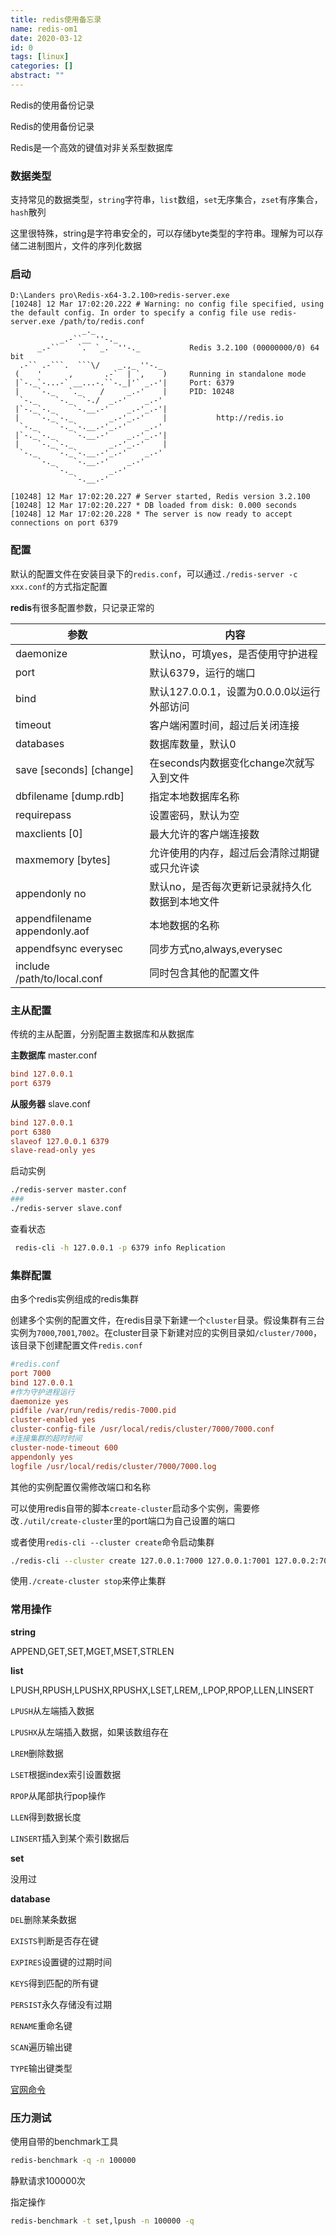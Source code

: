 ```yaml
---
title: redis使用备忘录
name: redis-om1
date: 2020-03-12
id: 0
tags: [linux]
categories: []
abstract: ""
---
```



Redis的使用备份记录


<!--more-->


Redis的使用备份记录

<!--more-->

Redis是一个高效的键值对非关系型数据库

### 数据类型

支持常见的数据类型，`string`字符串，`list`数组，`set`无序集合，`zset`有序集合，`hash`散列

这里很特殊，string是字符串安全的，可以存储byte类型的字符串。理解为可以存储二进制图片，文件的序列化数据

### 启动

```shell
D:\Landers pro\Redis-x64-3.2.100>redis-server.exe
[10248] 12 Mar 17:02:20.222 # Warning: no config file specified, using the default config. In order to specify a config file use redis-server.exe /path/to/redis.conf
                _._
           _.-``__ ''-._
      _.-``    `.  `_.  ''-._           Redis 3.2.100 (00000000/0) 64 bit
  .-`` .-```.  ```\/    _.,_ ''-._
 (    '      ,       .-`  | `,    )     Running in standalone mode
 |`-._`-...-` __...-.``-._|'` _.-'|     Port: 6379
 |    `-._   `._    /     _.-'    |     PID: 10248
  `-._    `-._  `-./  _.-'    _.-'
 |`-._`-._    `-.__.-'    _.-'_.-'|
 |    `-._`-._        _.-'_.-'    |           http://redis.io
  `-._    `-._`-.__.-'_.-'    _.-'
 |`-._`-._    `-.__.-'    _.-'_.-'|
 |    `-._`-._        _.-'_.-'    |
  `-._    `-._`-.__.-'_.-'    _.-'
      `-._    `-.__.-'    _.-'
          `-._        _.-'
              `-.__.-'

[10248] 12 Mar 17:02:20.227 # Server started, Redis version 3.2.100
[10248] 12 Mar 17:02:20.227 * DB loaded from disk: 0.000 seconds
[10248] 12 Mar 17:02:20.228 * The server is now ready to accept connections on port 6379
```



### 配置

默认的配置文件在安装目录下的`redis.conf`，可以通过`./redis-server -c xxx.conf`的方式指定配置

**redis**有很多配置参数，只记录正常的

| 参数                          | 内容                                           |
| ----------------------------- | ---------------------------------------------- |
| daemonize                     | 默认no，可填yes，是否使用守护进程              |
| port                          | 默认6379，运行的端口                           |
| bind                          | 默认127.0.0.1，设置为0.0.0.0以运行外部访问     |
| timeout                       | 客户端闲置时间，超过后关闭连接                 |
| databases                     | 数据库数量，默认0                              |
| save [seconds] [change]       | 在seconds内数据变化change次就写入到文件        |
| dbfilename [dump.rdb]         | 指定本地数据库名称                             |
| requirepass                   | 设置密码，默认为空                             |
| maxclients [0]                | 最大允许的客户端连接数                         |
| maxmemory [bytes]             | 允许使用的内存，超过后会清除过期键或只允许读   |
| appendonly no                 | 默认no，是否每次更新记录就持久化数据到本地文件 |
| appendfilename appendonly.aof | 本地数据的名称                                 |
| appendfsync everysec          | 同步方式no,always,everysec                     |
| include /path/to/local.conf   | 同时包含其他的配置文件                         |

### 主从配置

传统的主从配置，分别配置主数据库和从数据库

**主数据库** master.conf

```ini
bind 127.0.0.1
port 6379
```

**从服务器** slave.conf

```ini
bind 127.0.0.1
port 6380
slaveof 127.0.0.1 6379
slave-read-only yes
```

启动实例

```bash
./redis-server master.conf
###
./redis-server slave.conf
```

查看状态

```bash
 redis-cli -h 127.0.0.1 -p 6379 info Replication
```

### 集群配置

由多个redis实例组成的redis集群

创建多个实例的配置文件，在redis目录下新建一个`cluster`目录。假设集群有三台实例为`7000`,`7001`,`7002`。在cluster目录下新建对应的实例目录如`/cluster/7000`，该目录下创建配置文件`redis.conf`

```ini
#redis.conf
port 7000
bind 127.0.0.1
#作为守护进程运行
daemonize yes
pidfile /var/run/redis/redis-7000.pid
cluster-enabled yes
cluster-config-file /usr/local/redis/cluster/7000/7000.conf
#连接集群的超时时间
cluster-node-timeout 600
appendonly yes
logfile /usr/local/redis/cluster/7000/7000.log
```

其他的实例配置仅需修改端口和名称

可以使用redis自带的脚本`create-cluster`启动多个实例，需要修改`./util/create-cluster`里的port端口为自己设置的端口

或者使用`redis-cli --cluster create`命令启动集群

```bash
./redis-cli --cluster create 127.0.0.1:7000 127.0.0.1:7001 127.0.0.2:7002 --cluster-replicas 1
```

使用`./create-cluster stop`来停止集群

### 常用操作

**string**

APPEND,GET,SET,MGET,MSET,STRLEN

**list**

LPUSH,RPUSH,LPUSHX,RPUSHX,LSET,LREM,,LPOP,RPOP,LLEN,LINSERT

`LPUSH`从左端插入数据

`LPUSHX`从左端插入数据，如果该数组存在

`LREM`删除数据

`LSET`根据index索引设置数据

`RPOP`从尾部执行pop操作

`LLEN`得到数据长度

`LINSERT`插入到某个索引数据后

**set**

没用过

**database**

`DEL`删除某条数据

`EXISTS`判断是否存在键

`EXPIRES`设置键的过期时间

`KEYS`得到匹配的所有键

`PERSIST`永久存储没有过期

`RENAME`重命名键

`SCAN`遍历输出键

`TYPE`输出键类型

[官网命令](https://redis.io/commands)

### 压力测试

使用自带的benchmark工具

```bash
redis-benchmark -q -n 100000
```

静默请求100000次

指定操作

```bash
redis-benchmark -t set,lpush -n 100000 -q
```

